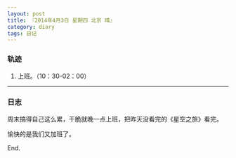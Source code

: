 ```yaml
---
layout: post
title: 『2014年4月3日 星期四 北京 晴』
category: diary
tags: 日记
---
```


### **轨迹**

1. 上班。（10：30-02：00）

- - -

### **日志**

周末搞得自己这么累，干脆就晚一点上班，把昨天没看完的《星空之旅》看完。

愉快的是我们又加班了。

End.